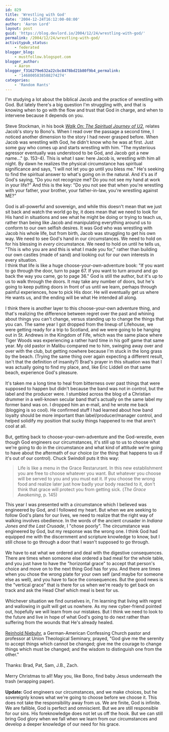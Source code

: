 ```yaml
---
id: 829
title: 'Wrestling with God'
date: '2004-12-24T16:12:00-08:00'
author: 'Aaron Lord'
layout: post
guid: 'https://blog.devlord.io/2004/12/24/wrestling-with-god/'
permalink: /2004/12/24/wrestling-with-god/
activitypub_status:
    - federated
blogger_blog:
    - mustfollow.blogspot.com
blogger_author:
    - Aaron
blogger_f316279e632a22cbc8478bd21b80f9b4_permalink:
    - '1468005838588274274'
categories:
    - 'Random Rants'
---
```


I'm studying a lot about the biblical Jacob and the practice of wrestling with God.  But lately there's a big question I'm struggling with, and that is knowing when to go with the flow and trust that God in charge, and when to intervene because it depends on you.<br /><br />Steve Stockman, in his book <a href="http://www.amazon.com/exec/obidos/ASIN/088419793X/lbmusic"><i>Walk On: The Spiritual Journey of U2</i></a>, relates Jacob's story to Bono's.  When I read over the passage a second time, I noticed another dimension to the story I had never grasped before.  When Jacob was wrestling with God, he didn't know who he was at first.  Just some guy who comes up and starts wrestling with him.  "The mysterious agressor eventually was understood to be God, and Jacob got a new name..." (p. 153-4).  This is what I saw: here Jacob is, wrestling with him all night.  By dawn he realizes the physical circumstance has spiritual significance and says, "I will not let you go until you bless me."  He's seeking to find the spiritual answer to what's going on in the natural.  And it's as if God's saying, "Do you not recognize me?  Do you not see my hand at work in your life?"  And this is the key: "Do you not see that when you're wrestling with your father, your brother, your father-in-law, you're wrestling against ME?"<br /><br />God is all-powerful and sovereign, and while this doesn't mean that we just sit back and watch the world go by, it does mean that we need to look for His hand in situations and see what he might be doing or trying to teach us, rather than being like Jacob and manipulating everything around us to conform to our own selfish desires.  It was God who was wrestling with Jacob his whole life, but from birth, Jacob was struggling to get his own way.  We need to see God's hand in our circumstances.  We need to hold on for his blessing in <i>every</i> circumstance.  We need to hold on until he tells us, "This is who you are and this is what I made you for," rather than building our own castles (made of sand) and looking out for our own interests in every situation.<br />I think that life is like a huge choose-your-own-adventure book: "If you want to go through the door, turn to page 67.  If you want to turn around and go back the way you came, go to page 36."  God is still the author, but it's up to us to walk through the doors.  It may take any number of doors, but he's going to keep putting doors in front of us until we learn, perhaps through painful experiences, how to pick His door.  He will eventually get us where He wants us, and the ending will be what He intended all along.<br /><br />I think there is another layer to this choose-your-own adventure thing, and that's realizing the difference between regret over the past and whining about things you can't change, versus standing up to change the things that you can.  The same year I got dropped from the lineup of Lifehouse, we were getting ready for a trip to Scotland, and we were going to be hanging out in St. Andrews in the Kingdom of Fife, which was the same place where Tiger Woods was experiencing a rather hard time in his golf game that same year.  My old pastor in Malibu compared me to him, swinging away over and over with the club, but getting nowhere because I'm stuck in the long grass by the beach.  (Trying the same thing over again expecting a different result, isn't that the definition of insanity?)  Brad's prayer in this situation was that I was actually going to find my place, and, like Eric Liddell on that same beach, experience God's pleasure.<br /><br />It's taken me a long time to heal from bitterness over past things that were supposed to happen but didn't because the band was not in control, but the label and the producer were.  I stumbled across the blog of a Christian drummer in a well-known secular band that's actually on the same label my former band was on.  I dropped him an e-mail, and he wrote me back (blogging is so cool).  He confirmed stuff I had learned about how band loyalty should be more important than label/producer/manager control, and helped solidify my position that sucky things happened to me that aren't cool at all.<br /><br />But, getting back to choose-your-own-adventure and the God-wrestle, even though God engineers our circumstances, it's still up to us to choose what we're going to do in the circumstance and what kind of attitude we're going to have about the aftermath of our choice (or the thing that happens to us if it's out of our control).  Chuck Swindoll puts it this way:<br /><blockquote>Life is like a menu in the Grace Restarurant.  In this new establishment you are free to choose whatever you want.  But whatever you choose will be served to you and you must eat it.  If you choose the wrong food and realize later just how badly your body reacted to it, don't think that grace will protect you from getting sick. (<i>The Grace Awakening</i>, p. 145)</blockquote>This year I was presented with a circumstance which I believed was engineered by God, and I followed my heart.  But when we are seeking to follow God's plans for our lives, we need to realize that the right way of walking involves obedience.  In the words of the ancient crusader in <i>Indiana Jones and the Last Crusade</i>, I "chose poorly".  The circumstance was engineered by God, but my response was the wrong one.  I think God had equipped me with the discernment and scripture knowledge to know, but I still chose to go through a door that I wasn't supposed to go through.<br /><br />We have to eat what we ordered and deal with the digestive consequences.  There are times when someone else ordered a bad meal for the whole table, and you just have to have the "horizontal grace" to accept that person's choice and move on to the next thing God has for you.  And there are times when you chose the wrong plate for your own self (and maybe for someone else as well), and you have to face the consequences.  But the good news is the "vertical grace" that is there for us when we're ready to get back on track and ask the Head Chef which meal is best for us.<br /><br />Whichever situation we find ourselves in, I'm learning that living with regret and wallowing in guilt will get us nowhere.  As my new cyber-friend pointed out, hopefully we will learn from our mistakes.  But I think we need to look to the future and live in hope of what God's going to do next rather than suffering from the wounds that He's already healed.<br /><br /><a href="http://www.leaderu.com/isot/docs/niehbr3.html" target="_blank" rel="noopener">Reinhold Niebuhr</a>, a German-American Confessing Church pastor and professor at Union Theological Seminary, prayed, "God give me the serenity to accept things which cannot be changed; give me the courage to change things which must be changed; and the wisdom to distinguish one from the other."<br /><br />Thanks: Brad, Pat, Sam, J.B., Zach.<br /><br />Merry Christmas to all!  May you, like Bono, find baby Jesus underneath the trash (wrapping paper).<br /><br /><b>Update: </b>God engineers our circumstances, and we make choices, but he sovereignly knows what we're going to choose before we choose it. This does not take the responsibility away from us. We are finite, God is infinite. We are fallible, God is perfect and omniscient. But we are still responsible for our sins. His foreknowledge does not let us off the hook. But we can still bring God glory when we fall when we learn from our circumstances and develop a deeper knowledge of our need for his grace.<div class="blogger-post-footer"><img width='1' height='1' src='https://blogger.googleusercontent.com/tracker/2602771351651662379-1468005838588274274?l=mustfollow.blogspot.com' alt='' /></div>